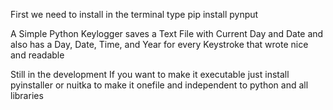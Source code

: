 First we need to install in the terminal type pip install pynput

A Simple Python Keylogger saves a Text File with Current Day and Date and also has a Day, Date, Time, and Year for every Keystroke that wrote nice and readable 

Still in the development
If you want to make it executable just install pyinstaller or nuitka to make it onefile and independent to python and all libraries
